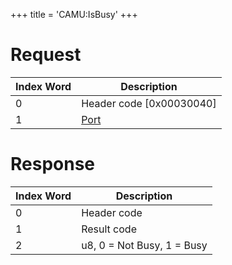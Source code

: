 +++
title = 'CAMU:IsBusy'
+++

# Request

| Index Word | Description                             |
|------------|-----------------------------------------|
| 0          | Header code \[0x00030040\]              |
| 1          | [Port](Camera_Services#Port "wikilink") |

# Response

| Index Word | Description                |
|------------|----------------------------|
| 0          | Header code                |
| 1          | Result code                |
| 2          | u8, 0 = Not Busy, 1 = Busy |
